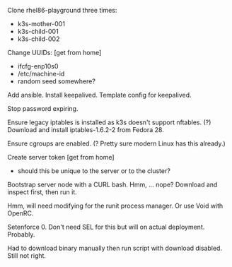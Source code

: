 Clone rhel86-playground three times:
  - k3s-mother-001
  - k3s-child-001
  - k3s-child-002

Change UUIDs: [get from home]
  - ifcfg-enp10s0
  - /etc/machine-id
  - random seed somewhere?

Add ansible.
Install keepalived.
Template config for keepalived.

Stop password expiring.

Ensure legacy iptables is installed as k3s doesn't support nftables. (?)
Download and install iptables-1.6.2-2 from Fedora 28.

Ensure cgroups are enabled. (? Pretty sure modern Linux has this already.)

Create server token [get from home]
- should this be unique to the server or to the cluster?

Bootstrap server node with a CURL bash. Hmm, ... nope? Download and inspect first, then run it.

Hmm, will need modifying for the runit process manager. Or use Void with OpenRC.

Setenforce 0. Don't need SEL for this but will on actual deployment. Probably.

Had to download binary manually then run script with download disabled. Still not right.

